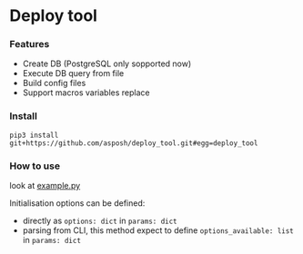 # Deploy tool

### Features
- Create DB (PostgreSQL only sopported now)
- Execute DB query from file
- Build config files 
- Support macros variables replace

### Install
`pip3 install git+https://github.com/asposh/deploy_tool.git#egg=deploy_tool`

### How to use
look at <a href="example.py" target="_blank">example.py</a>

Initialisation options can be defined:
- directly as `options: dict` in `params: dict`
- parsing from CLI, this method expect to define `options_available: list` in `params: dict`
